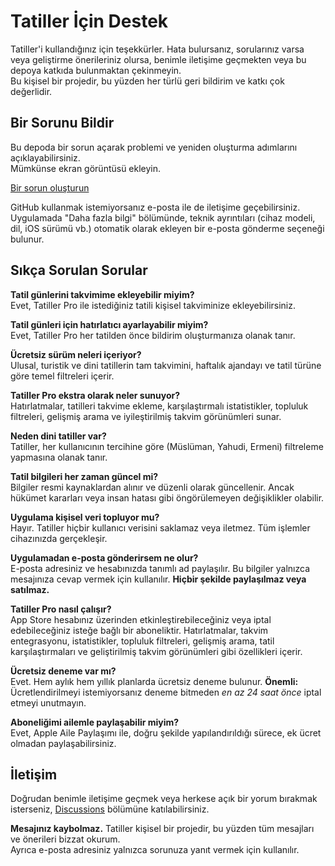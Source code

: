# Tatiller İçin Destek  

Tatiller'i kullandığınız için teşekkürler. Hata bulursanız, sorularınız varsa veya geliştirme önerileriniz olursa, benimle iletişime geçmekten veya bu depoya katkıda bulunmaktan çekinmeyin.  
Bu kişisel bir projedir, bu yüzden her türlü geri bildirim ve katkı çok değerlidir.  

## Bir Sorunu Bildir  

Bu depoda bir sorun açarak problemi ve yeniden oluşturma adımlarını açıklayabilirsiniz.  
Mümkünse ekran görüntüsü ekleyin.  

[Bir sorun oluşturun](https://github.com/lucasditomase/feriados/issues/new?title=Problem%20with%20Tatiller%20App&body=Describe%20the%20issue%20you%E2%80%99re%20experiencing%20below%3A%0A%0A-%20Device%3A%20%0A-%20iOS%20version%3A%20%0A-%20App%20version%3A%20%0A-%20Steps%20to%20reproduce%3A%0A%0A(Optional)%20Attach%20a%20screenshot%20or%20recording%20if%20you%20can.)  

GitHub kullanmak istemiyorsanız e-posta ile de iletişime geçebilirsiniz.  
Uygulamada "Daha fazla bilgi" bölümünde, teknik ayrıntıları (cihaz modeli, dil, iOS sürümü vb.) otomatik olarak ekleyen bir e-posta gönderme seçeneği bulunur.  

## Sıkça Sorulan Sorular  

**Tatil günlerini takvimime ekleyebilir miyim?**  
Evet, Tatiller Pro ile istediğiniz tatili kişisel takviminize ekleyebilirsiniz.  

**Tatil günleri için hatırlatıcı ayarlayabilir miyim?**  
Evet, Tatiller Pro her tatilden önce bildirim oluşturmanıza olanak tanır.  

**Ücretsiz sürüm neleri içeriyor?**  
Ulusal, turistik ve dini tatillerin tam takvimini, haftalık ajandayı ve tatil türüne göre temel filtreleri içerir.  

**Tatiller Pro ekstra olarak neler sunuyor?**  
Hatırlatmalar, tatilleri takvime ekleme, karşılaştırmalı istatistikler, topluluk filtreleri, gelişmiş arama ve iyileştirilmiş takvim görünümleri sunar.  

**Neden dini tatiller var?**  
Tatiller, her kullanıcının tercihine göre (Müslüman, Yahudi, Ermeni) filtreleme yapmasına olanak tanır.  

**Tatil bilgileri her zaman güncel mi?**  
Bilgiler resmi kaynaklardan alınır ve düzenli olarak güncellenir. Ancak hükümet kararları veya insan hatası gibi öngörülemeyen değişiklikler olabilir.  

**Uygulama kişisel veri topluyor mu?**  
Hayır. Tatiller hiçbir kullanıcı verisini saklamaz veya iletmez. Tüm işlemler cihazınızda gerçekleşir.  

**Uygulamadan e-posta gönderirsem ne olur?**  
E-posta adresiniz ve hesabınızda tanımlı ad paylaşılır. Bu bilgiler yalnızca mesajınıza cevap vermek için kullanılır. **Hiçbir şekilde paylaşılmaz veya satılmaz.**  

**Tatiller Pro nasıl çalışır?**  
App Store hesabınız üzerinden etkinleştirebileceğiniz veya iptal edebileceğiniz isteğe bağlı bir aboneliktir. Hatırlatmalar, takvim entegrasyonu, istatistikler, topluluk filtreleri, gelişmiş arama, tatil karşılaştırmaları ve geliştirilmiş takvim görünümleri gibi özellikleri içerir.  

**Ücretsiz deneme var mı?**  
Evet. Hem aylık hem yıllık planlarda ücretsiz deneme bulunur. **Önemli:** Ücretlendirilmeyi istemiyorsanız deneme bitmeden *en az 24 saat önce* iptal etmeyi unutmayın.  

**Aboneliğimi ailemle paylaşabilir miyim?**  
Evet, Apple Aile Paylaşımı ile, doğru şekilde yapılandırıldığı sürece, ek ücret olmadan paylaşabilirsiniz.  

## İletişim  

Doğrudan benimle iletişime geçmek veya herkese açık bir yorum bırakmak isterseniz, [Discussions](https://github.com/lucasditomase/feriados/discussions) bölümüne katılabilirsiniz.  

**Mesajınız kaybolmaz.** Tatiller kişisel bir projedir, bu yüzden tüm mesajları ve önerileri bizzat okurum.  
Ayrıca e-posta adresiniz yalnızca sorunuza yanıt vermek için kullanılır.  
